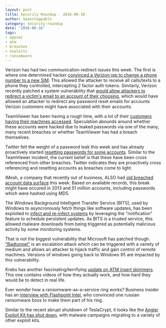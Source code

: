 ```yaml
---
layout: post
title: Security Roundup - 2016-06-16
author: Seanstoppable
category: security-roundup
date: '2016-06-16'
tags:
- appsec
- atm
- breaches
- exploits
- ransomware
---
```


Verizon has had two communication redirect issues this week. The first is where 
one determined hacker [convinced a Verizon rep to change a phone number to a new 
SIM](https://www.engadget.com/2016/06/10/hacker-hijacks-deray-by-redirecting-his-verizon-phone-number/). 
This allowed the attacker to receive all calls/texts to a phone they controlled, 
intercepting 2 factor auth tokens. Similarly, Verizon recently patched a system 
vulnerability that [would allow attackers to redirect a victim's email to an 
account of their choosing](https://threatpost.com/verizon-patches-serious-email-flaw-that-left-millions-exposed/118661/), 
which would have allowed an attacker to redirect any password reset emails for 
accounts Verizon customers might have associated with their accounts.

TeamViewer has been having a rough time, with a lot of 
their [customers having their machines 
accessed](http://arstechnica.com/security/2016/06/teamviewer-says-theres-no-evidence-of-2fa-bypass-in-mass-account-hack/). 
Speculation abounds around whether these accounts were hacked due to leaked 
passwords via one of the many, many recent breaches or whether TeamViewer has 
had a breach themselves.

Twitter felt the weight of a password leak this week and has already proactively 
started [resetting passwords for some 
accounts](https://blog.twitter.com/2016/keeping-your-account-safe). 
Similar to the TeamViewer incident, the current belief is that these have been 
cross referenced from other breaches. Twitter indicates they are proactively 
cross referencing and resetting accounts as breaches come to light.

iMesh, a company that recently out of business, ALSO had [old breached account 
data surface](http://www.zdnet.com/article/51-million-imesh-file-sharing-accounts-for-sale-dark-web/) 
this week. Based on available records, this break might have occured in 2013 and 
51 million accounts, including passwords which were hashed using MD5.

The Windows Background Intelligent Transfer Service (BITS), used by Windows to 
asyncronously fetch things like software updates, has been exploited to [infect 
and re-infect systems](https://threatpost.com/windows-bits-notification-feature-used-to-deliver-malware/118555/) 
by leveraging the "notification" feature to schedule persistent updates. As 
BITS is a trusted service, this allowed malware downloads from being triggered 
as potentially malicious activity by some monitoring systems.

That is not the biggest vulnerability that Microsoft has patched though. 
["Badtunnel"](http://www.darkreading.com/vulnerabilities---threats/windows-badtunnel-attack-hijacks-network-traffic/d/d-id/1325875) 
is an escalation attack which can be triggered with a variety of medium and 
allows an attacker to hijack traffic and gain control of remote machines. 
Versions of windows going back to Windows 95 are impacted by this vulnerability.

Krebs has another fascinating/terrifying [update on ATM insert 
skimmers](http://krebsonsecurity.com/?p=34891). This one contains videos of how 
they actually work, and how hard they would be to detect in real life.

Ever wonder how a ransomware-as-a-service ring works? Business insider has an 
[interview with Flashpoint Intel](http://www.businessinsider.com/what-a-russian-hacking-ring-is-like-2016-6), 
who convinced one russian ransomware boss to make them part of his ring.

Similar to the recent abrupt shutdown of TeslaCrypt, it looks like the [Angler 
Exploit Kit has shut down](http://news.softpedia.com/news/all-clues-point-to-the-death-of-the-angler-exploit-kit-505135.shtml), 
with malware campaigns migrating to a variety of other exploit kits.

